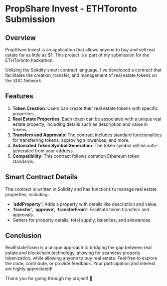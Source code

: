 # PropShare Invest - ETHToronto Submission

## Overview

PropShare Invest is an application that allows anyone to buy and sell real estate for as little as $1. This project is a part of my submission for the ETHToronto hackathon.

Utilizing the Solidity smart contract language, I've developed a contract that facilitates the creation, transfer, and management of real estate tokens on the XDC Network.

## Features

1. __Token Creation__: Users can create their real estate tokens with specific properties.
2. __Real Estate Properties__: Each token can be associated with a unique real estate property, including details such as description and value in tokens.
3. __Transfers and Approvals__: The contract includes standard functionalities for transferring tokens, approving allowances, and more.
4. __Automated Token Symbol Generation__: The token symbol will be auto-generated from your address.
5. __Compatibility__: This contract follows common Ethereum token standards.
## Smart Contract Details

The contract is written in Solidity and has functions to manage real estate properties, including:

- '__addProperty__': Adds a property with details like description and value.
- '__transfer__', '__approve__', '__transferFrom__': Facilitate token transfers and approvals.
- Getters for property details, total supply, balances, and allowances.

## Conclusion

RealEstateToken is a unique approach to bridging the gap between real estate and blockchain technology, allowing for seamless property tokenization, while allowing anyone to buy real estate. Feel free to explore the code, contribute, or provide feedback. Your participation and interest are highly appreciated!

Thank you for going through my project! 🚀
